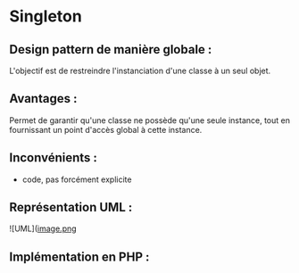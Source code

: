 # Singleton

## Design pattern de manière globale :
L'objectif est de restreindre l'instanciation d'une classe à un seul objet.

## Avantages :
Permet de garantir qu'une classe ne possède qu'une seule instance, tout en fournissant un point d'accès global à cette instance.

## Inconvénients : 
+ code, pas forcément explicite

## Représentation UML : 
![UML]([image.png]("https://www.tutorialspoint.com/design_pattern/images/singleton_pattern_uml_diagram.jpg" "UML du design pattern")

## Implémentation en PHP :


